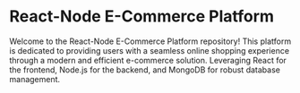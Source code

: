 # React-Node E-Commerce Platform
Welcome to the React-Node E-Commerce Platform repository! This platform is dedicated to providing users with a seamless online shopping experience through a modern and efficient e-commerce solution. Leveraging React for the frontend, Node.js for the backend, and MongoDB for robust database management.

